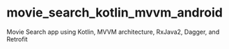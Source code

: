 # movie_search_kotlin_mvvm_android

Movie Search app using Kotlin, MVVM architecture, RxJava2, Dagger, and Retrofit

